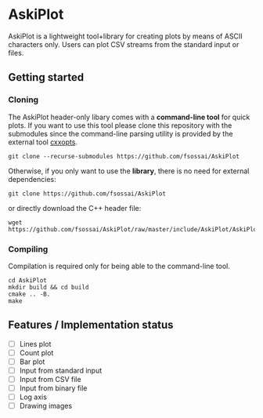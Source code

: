 # AskiPlot

AskiPlot is a lightweight tool+library for creating plots by means of ASCII characters only.
Users can plot CSV streams from the standard input or files.

## Getting started

### Cloning
The AskiPlot header-only libary comes with a **command-line tool** for quick plots.
If you want to use this tool please clone this repository with the submodules since
the command-line parsing utility is provided by the external tool [cxxopts](https://github.com/jarro2783/cxxopts).
```
git clone --recurse-submodules https://github.com/fsossai/AskiPlot
```
Otherwise, if you only want to use the **library**, there is no need for external dependencies:
```
git clone https://github.com/fsossai/AskiPlot
```
or directly download the C++ header file:
```
wget https://github.com/fsossai/AskiPlot/raw/master/include/AskiPlot/AskiPlot.hpp
```
### Compiling
Compilation is required only for being able to the command-line tool.
```
cd AskiPlot
mkdir build && cd build
cmake .. -B.
make
```

## Features / Implementation status

- [ ] Lines plot
- [ ] Count plot
- [ ] Bar plot
- [ ] Input from standard input
- [ ] Input from CSV file
- [ ] Input from binary file
- [ ] Log axis
- [ ] Drawing images
